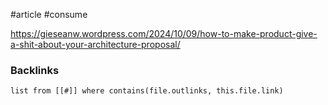 #article #consume

https://gieseanw.wordpress.com/2024/10/09/how-to-make-product-give-a-shit-about-your-architecture-proposal/

### Backlinks
```dataview 
list from [[#]] where contains(file.outlinks, this.file.link)
```

